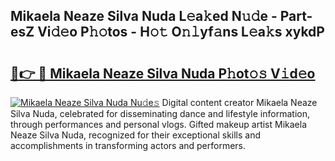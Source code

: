 ## Mikaela Neaze Silva Nuda L𝚎a𝚔ed N𝚞𝚍e - Part-esZ Vi𝚍𝚎o P𝚑𝚘tos - H𝚘𝚝 O𝚗𝚕yf𝚊ns L𝚎a𝚔s xykdP

# <h2><a href="http://kf5w3nl.oniu.top/?m=Mikaela+Neaze+Silva+Nuda">🔗👉 🔴 Mikaela Neaze Silva Nuda P𝚑ot𝚘𝚜 V𝚒d𝚎o</a></h2>

[![Mikaela Neaze Silva Nuda Nu𝚍e𝚜](https://i.imgur.com/0qMVB7G.gif)](http://kf5w3nl.oniu.top/?m=Mikaela+Neaze+Silva+Nuda)
Digital content creator Mikaela Neaze Silva Nuda, celebrated for disseminating dance and lifestyle information, through performances and personal vlogs. Gifted makeup artist Mikaela Neaze Silva Nuda, recognized for their exceptional skills and accomplishments in transforming actors and performers.  
